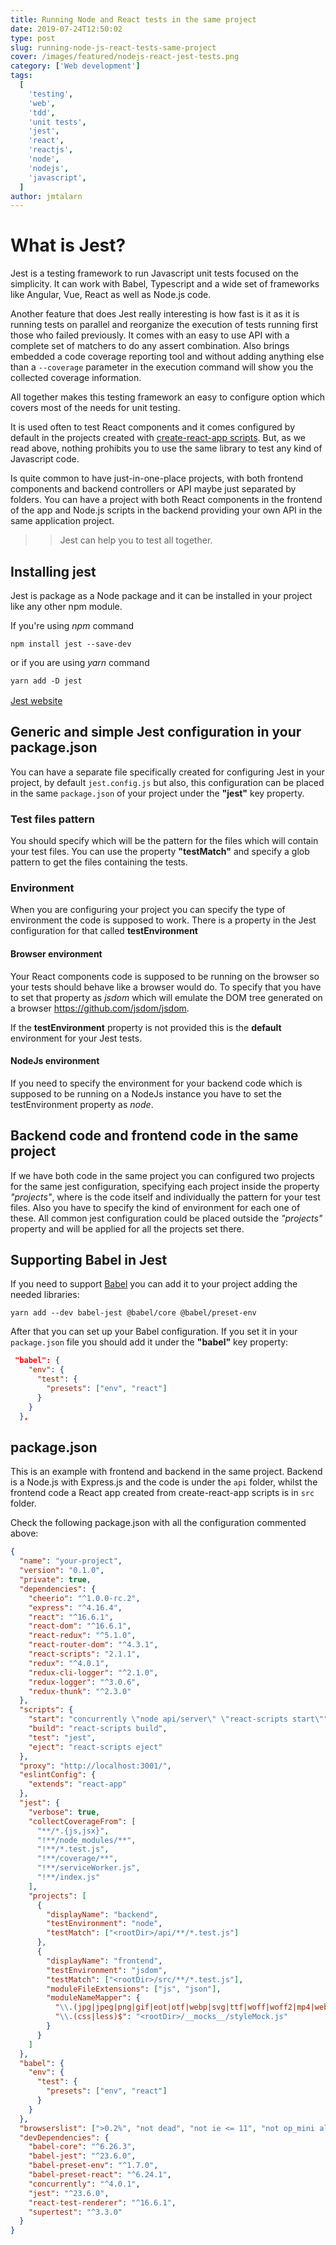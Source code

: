 ```yaml
---
title: Running Node and React tests in the same project
date: 2019-07-24T12:50:02
type: post
slug: running-node-js-react-tests-same-project
cover: /images/featured/nodejs-react-jest-tests.png
category: ['Web development']
tags:
  [
    'testing',
    'web',
    'tdd',
    'unit tests',
    'jest',
    'react',
    'reactjs',
    'node',
    'nodejs',
    'javascript',
  ]
author: jmtalarn
---
```


# What is Jest?

Jest is a testing framework to run Javascript unit tests focused on the simplicity. It can work with Babel, Typescript and a wide set of frameworks like Angular, Vue, React as well as Node.js code. 
<!--more-->
Another feature that does Jest really interesting is how fast is it as it is running tests on parallel and reorganize the execution of tests running first those who failed previously. 
It comes with an easy to use API with a complete set of matchers to do any assert combination.
Also brings embedded a code coverage reporting tool and without adding anything else than a `--coverage` parameter in the execution command will show you the collected coverage information. 

All together makes this testing framework an easy to configure option which covers most of the needs for unit testing.

It is used often to test React components and it comes configured by default in the projects created with [create-react-app scripts](https://facebook.github.io/create-react-app). But, as we read above, nothing prohibits you to use the same library to test any kind of Javascript code.

Is quite common to have just-in-one-place projects, with both frontend components and backend controllers or API maybe just separated by folders.
You can have a project with both React components in the frontend of the app and Node.js scripts in the backend providing your own API in the same application project. 

>> Jest can help you to test all together.

## Installing jest

Jest is package as a Node package and it can be installed in your project like any other npm module.

If you're using _npm_ command

```shell
npm install jest --save-dev
```

or if you are using _yarn_ command

```shell
yarn add -D jest
```

<div style="margin: 1rem auto;">
<a href="https://jestjs.io/" style="width: 100%; " class="card-preview" target="\_blank">Jest website</a>
</div>

## Generic and simple Jest configuration in your package.json
You can have a separate file specifically created for configuring Jest in your project, by default `jest.config.js` but also, this configuration can be placed in the same `package.json` of your project under the **"jest"** key property.

### Test files pattern

You should specify which will be the pattern for the files which will contain your test files. You can use the property **"testMatch"** and specify a glob pattern to get the files containing the tests.

### Environment

When you are configuring your project you can specify the type of environment the code is supposed to work. There is a property in the Jest configuration for that called **testEnvironment**

#### Browser environment

Your React components code is supposed to be running on the browser so your tests should behave like a browser would do. To specify that you have to set that property as _jsdom_ which will emulate the DOM tree generated on a browser <https://github.com/jsdom/jsdom>. 

If the **testEnvironment** property is not provided this is the **default** environment for your Jest tests.

#### NodeJs environment

If you need to specify the environment for your backend code which is supposed to be running on a NodeJs instance you have to set the testEnvironment property as _node_.


## Backend code and frontend code in the same project

If we have both code in the same project you can configured two projects for the same jest configuration, specifying each project inside the property _"projects"_, where is the code itself and individually the pattern for your test files. Also you have to specify the kind of environment for each one of these.
All common jest configuration could be placed outside the _"projects"_ property and will be applied for all the projects set there.

## Supporting Babel in Jest 
If you need to support [Babel](https://babeljs.io) you can add it to your project adding the needed libraries:

```shell
yarn add --dev babel-jest @babel/core @babel/preset-env
```

After that you can set up your Babel configuration. If you set it in your `package.json` file you should add it under the **"babel"** key property:

```json
 "babel": {
    "env": {
      "test": {
        "presets": ["env", "react"]
      }
    }
  },
```

## package.json
This is an example with frontend and backend in the same project. Backend is a Node.js with Express.js and the code is under the `api` folder, whilst the frontend code a React app created from create-react-app scripts is in `src` folder.

Check the following package.json with all the configuration commented above:

```json
{
  "name": "your-project",
  "version": "0.1.0",
  "private": true,
  "dependencies": {
    "cheerio": "^1.0.0-rc.2",
    "express": "^4.16.4",
    "react": "^16.6.1",
    "react-dom": "^16.6.1",
    "react-redux": "^5.1.0",
    "react-router-dom": "^4.3.1",
    "react-scripts": "2.1.1",
    "redux": "^4.0.1",
    "redux-cli-logger": "^2.1.0",
    "redux-logger": "^3.0.6",
    "redux-thunk": "^2.3.0"
  },
  "scripts": {
    "start": "concurrently \"node api/server\" \"react-scripts start\"",
    "build": "react-scripts build",
    "test": "jest",
    "eject": "react-scripts eject"
  },
  "proxy": "http://localhost:3001/",
  "eslintConfig": {
    "extends": "react-app"
  },
  "jest": {
    "verbose": true,
    "collectCoverageFrom": [
      "**/*.{js,jsx}",
      "!**/node_modules/**",
      "!**/*.test.js",
      "!**/coverage/**",
      "!**/serviceWorker.js",
      "!**/index.js"
    ],
    "projects": [
      {
        "displayName": "backend",
        "testEnvironment": "node",
        "testMatch": ["<rootDir>/api/**/*.test.js"]
      },
      {
        "displayName": "frontend",
        "testEnvironment": "jsdom",
        "testMatch": ["<rootDir>/src/**/*.test.js"],
        "moduleFileExtensions": ["js", "json"],
        "moduleNameMapper": {
          "\\.(jpg|jpeg|png|gif|eot|otf|webp|svg|ttf|woff|woff2|mp4|webm|wav|mp3|m4a|aac|oga)$": "<rootDir>/__mocks__/fileMock.js",
          "\\.(css|less)$": "<rootDir>/__mocks__/styleMock.js"
        }
      }
    ]
  },
  "babel": {
    "env": {
      "test": {
        "presets": ["env", "react"]
      }
    }
  },
  "browserslist": [">0.2%", "not dead", "not ie <= 11", "not op_mini all"],
  "devDependencies": {
    "babel-core": "^6.26.3",
    "babel-jest": "^23.6.0",
    "babel-preset-env": "^1.7.0",
    "babel-preset-react": "^6.24.1",
    "concurrently": "^4.0.1",
    "jest": "^23.6.0",
    "react-test-renderer": "^16.6.1",
    "supertest": "^3.3.0"
  }
}
```

